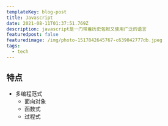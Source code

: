 ```yaml
---
templateKey: blog-post
title: Javascript
date: 2021-08-11T01:37:51.769Z
description: javascript是一门带着历史包袱又使用广泛的语言
featuredpost: false
featuredimage: /img/photo-1517842645767-c639042777db.jpeg
tags:
  - tech
---
```


## 特点
* 多编程范式
  * 面向对象
  * 函数式
  * 过程式
